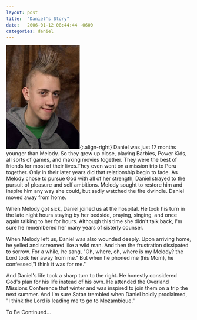 ```yaml
---
layout: post
title:  "Daniel's Story"
date:   2006-01-12 08:44:44 -0600
categories: daniel
---
```


![Daniel](/assets/dan.jpg){:.align-right}
Daniel was just 17 months younger than Melody. So they grew up close, playing Barbies, Power Kids, all sorts of games, and making movies together. They were the best of friends for most of their lives.They even went on a mission trip to Peru together. Only in their later years did that relationship begin to fade. As Melody chose to pursue God with all of her strength, Daniel strayed to the pursuit of pleasure and self ambitions. Melody sought to restore him and inspire him any way she could, but sadly watched the fire dwindle. Daniel moved away from home.

When Melody got sick, Daniel joined us at the hospital. He took his turn in the late night hours staying by her bedside, praying, singing, and once again talking to her for hours. Although this time she didn't talk back, I'm sure he remembered her many years of sisterly counsel.

When Melody left us, Daniel was also wounded deeply. Upon arriving home, he yelled and screamed like a wild man. And then the frustration dissipated to sorrow. For a while, he sang, "Oh, where, oh, where is my Melody? the Lord took her away from me." But when he phoned me (his Mom), he confessed,"I think it was for me."

And Daniel's life took a sharp turn to the right. He honestly considered God's plan for his life instead of his own. He attended the Overland Missions Conference that winter and was inspired to join them on a trip the next summer. And I'm sure Satan trembled when Daniel boldly proclaimed, "I think the Lord is leading me to go to Mozambique."

To Be Continued...

